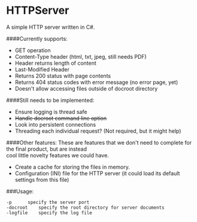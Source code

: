 HTTPServer
==========

A simple HTTP server written in C#.

####Currently supports:
- GET operation
- Content-Type header (html, txt, jpeg, still needs PDF)
- Header returns length of content
- Last-Modified Header
- Returns 200 status with page contents
- Returns 404 status codes with error message (no error page, yet)
- Doesn't allow accessing files outside of docroot directory

####Still needs to be implemented:
- Ensure logging is thread safe
- ~~Handle docroot command line option~~
- Look into persistent connections
- Threading each individual request? (Not required, but it might help)

####Other features:
These are features that we don't need to complete for the final product, but are instead  
cool little novelty features we could have.  
- Create a cache for storing the files in memory.
- Configuration (INI) file for the HTTP server (it could load its default settings from this file)

###Usage:
```
-p		specify the server port
-docroot	specify the root directory for server documents
-logfile	specify the log file
```
